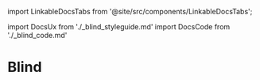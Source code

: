 import LinkableDocsTabs from '@site/src/components/LinkableDocsTabs';

import DocsUx from './\_blind_styleguide.md'
import DocsCode from './\_blind_code.md'

# Blind

<LinkableDocsTabs>
  <DocsUx />
  <DocsCode />
</LinkableDocsTabs>
